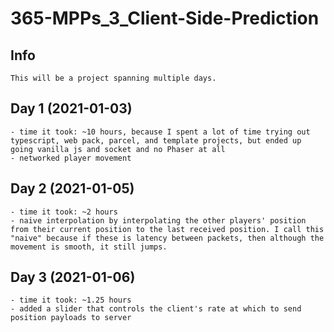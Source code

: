 # 365-MPPs_3_Client-Side-Prediction

## Info
    This will be a project spanning multiple days.

## Day 1 (2021-01-03)
    - time it took: ~10 hours, because I spent a lot of time trying out typescript, web pack, parcel, and template projects, but ended up going vanilla js and socket and no Phaser at all
    - networked player movement

## Day 2 (2021-01-05)
    - time it took: ~2 hours
    - naive interpolation by interpolating the other players' position from their current position to the last received position. I call this "naive" because if these is latency between packets, then although the movement is smooth, it still jumps.

## Day 3 (2021-01-06)
    - time it took: ~1.25 hours
    - added a slider that controls the client's rate at which to send position payloads to server
